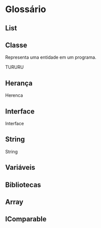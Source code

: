 # Glossário

## List
## Classe
Representa uma entidade em um programa.

TURURU

## Herança
Herenca
## Interface
Interface
## String
String
## Variáveis
## Bibliotecas
## Array
## IComparable
